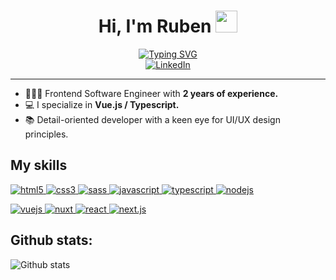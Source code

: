 <div>
  <h1 align="center">Hi, I'm Ruben <img src="https://media.giphy.com/media/hvRJCLFzcasrR4ia7z/giphy.gif" width="35"></h1>
  <div align="center">
    <a href="https://git.io/typing-svg"><img src="https://readme-typing-svg.demolab.com?font=Rubik&size=24&pause=1000&color=E02B12&width=435&lines=Junior+Software+Engineer;Passionate+about+web+development" alt="Typing SVG" /></a>
  </div>
  <div align=center>
      <a href="https://www.linkedin.com/in/rubensilva3/"><img src="https://img.shields.io/badge/Linkedin-0077b5?style=flat&logo=linkedin" alt="LinkedIn" /></a>
  </div>

  <hr/>

  <div align=left>
    <ul>
        <li> 🧑🏼‍💻 Frontend Software Engineer with <strong> 2 years of experience. </strong> </li>
        <li> 💻 I specialize in <strong> Vue.js / Typescript. </strong>
        <li> 📚 Detail-oriented developer with a keen eye for UI/UX design principles. </li>
    </ul>
  </div>

  <div>
    <h2 align="left">My skills</h2>
    <p align="left">
      <a href="https://www.w3.org/html/" target="_blank"> 
        <img src="https://img.shields.io/badge/html-E34F26.svg?style=for-the-badge&logo=html5&logoColor=white"
          alt="html5"/> 
      </a>
      <a href="https://www.w3schools.com/css/" target="_blank">
        <img src="https://img.shields.io/badge/css-1572B6.svg?style=for-the-badge&logo=css3&logoColor=white"
          alt="css3"/>
      </a>
      <a href="https://sass-lang.com/" target="_blank"> 
        <img src="https://img.shields.io/badge/SASS-hotpink.svg?style=for-the-badge&logo=SASS&logoColor=white"
          alt="sass"/>
      </a>
      <a href="https://developer.mozilla.org/en-US/docs/Web/JavaScript" target="_blank"> 
        <img src="https://img.shields.io/badge/Javascript-F7DF1E.svg?style=for-the-badge&logo=javascript&logoColor=black"
          alt="javascript"/> 
      </a>
      <a href="https://www.typescriptlang.org/" target="_blank"> 
        <img src="https://img.shields.io/badge/typescript-3178C6.svg?style=for-the-badge&logo=typescript&logoColor=white"
          alt="typescript"/>
      </a>
      <a href="https://nodejs.org/en" target="_blank"> 
        <img src="https://img.shields.io/badge/node.js-6DA55F?style=for-the-badge&logo=node.js&logoColor=white"
          alt="nodejs"/>
      </a>
    </p>
    <p align="left">
      <a href="https://vuejs.org/" target="_blank"> 
        <img src="https://img.shields.io/badge/Vue.js-35495E?style=for-the-badge&logo=vuedotjs&logoColor=4FC08D"
          alt="vuejs"/>
      </a>
      <a href="https://nuxt.com/" target="_blank"> 
        <img src="https://img.shields.io/badge/Nuxt-002E3B?style=for-the-badge&logo=nuxtdotjs&logoColor=#00DC82"
          alt="nuxt"/>
      </a>
      <a href="https://react.dev/" target="_blank"> 
        <img src="https://img.shields.io/badge/-ReactJs-61DAFB?logo=react&logoColor=white&style=for-the-badge"
          alt="react"/>
      </a>
      <a href="https://nextjs.org/" target="_blank"> 
        <img src="https://img.shields.io/badge/next-171717.svg?style=for-the-badge&logo=nextdotjs&logoColor=white"
          alt="next.js"/>
      </a>
    </p>
  </div>
</div>

<div>
  <h2 align="left">Github stats:</h2>
  <img src="https://github-readme-stats.vercel.app/api/top-langs/?username=rubensilva3&theme=aura_dark&layout=compact&hide=pug" alt="Github stats" />
</div>

